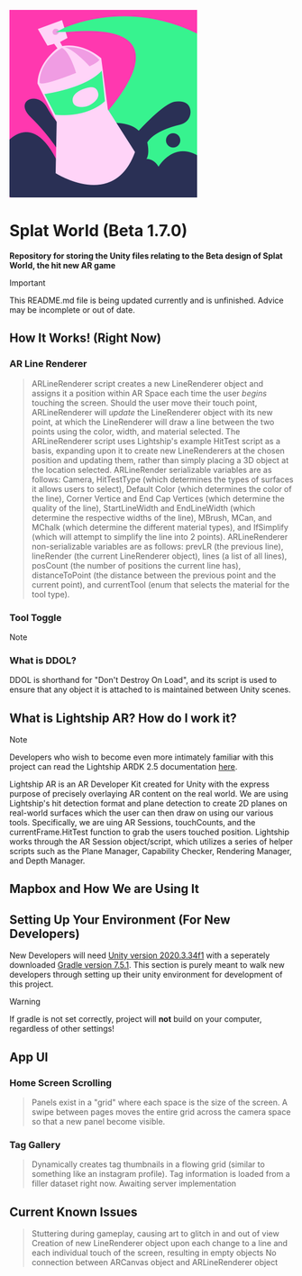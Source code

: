 ![Spray can surrounded by splashes of paint](/SplatWorld/Assets/Images/Icons/icon.png)
# Splat World (Beta 1.7.0)
__Repository for storing the Unity files relating to the Beta design of Splat World, the hit new AR game__
> [!IMPORTANT]
> This README.md file is being updated currently and is unfinished. Advice may be incomplete or out of date.
## How It Works! (Right Now)
### AR Line Renderer
> ARLineRenderer script creates a new LineRenderer object and assigns it a position within AR Space each time the user *begins* touching the screen. Should the user move their touch point, ARLineRenderer will *update* the LineRenderer object with its new point, at which the LineRenderer will draw a line between the two points using the color, width, and material selected.
> The ARLineRenderer script uses Lightship's example HitTest script as a basis, expanding upon it to create new LineRenderers at the chosen position and updating them, rather than simply placing a 3D object at the location selected.
> ARLineRender serializable variables are as follows: Camera, HitTestType (which determines the types of surfaces it allows users to select), Default Color (which determines the color of the line), Corner Vertice and End Cap Vertices (which determine the quality of the line), StartLineWidth and EndLineWidth (which determine the respective widths of the line), MBrush, MCan, and MChalk (which determine the different material types), and IfSimplify (which will attempt to simplify the line into 2 points).
> ARLineRenderer non-serializable variables are as follows: prevLR (the previous line), lineRender (the current LineRenderer object), lines (a list of all lines), posCount (the number of positions the current line has), distanceToPoint (the distance between the previous point and the current point), and currentTool (enum that selects the material for the tool type).
### Tool Toggle
> [!NOTE]
> ### What is DDOL?
> DDOL is shorthand for "Don't Destroy On Load", and its script is used to ensure that any object it is attached to is maintained between Unity scenes.
## What is Lightship AR? How do I work it?
> [!NOTE]
> Developers who wish to become even more intimately familiar with this project can read the Lightship ARDK 2.5 documentation [here](https://lightship.dev/docs/archive/ardk/).

Lightship AR is an AR Developer Kit created for Unity with the express purpose of precisely overlaying AR content on the real world. We are using Lightship's hit detection format and plane detection to create 2D planes on real-world surfaces which the user can then draw on using our various tools. Specifically, we are uing AR Sessions, touchCounts, and the currentFrame.HitTest function to grab the users touched position. Lightship works through the AR Session object/script, which utilizes a series of helper scripts such as the Plane Manager, Capability Checker, Rendering Manager, and Depth Manager.
## Mapbox and How We are Using It
## Setting Up Your Environment (For New Developers)
New Developers will need [Unity version 2020.3.34f1](https://unity.com/releases/editor/whats-new/2020.3.34) with a seperately downloaded [Gradle version 7.5.1](https://gradle.org/releases/). This section is purely meant to walk new developers through setting up their unity environment for development of this project.
> [!WARNING]
> If gradle is not set correctly, project will __not__ build on your computer, regardless of other settings!

## App UI
### Home Screen Scrolling
>   Panels exist in a "grid" where each space is the size of the screen. A swipe between pages moves the entire grid across the camera space so that a new panel
>   become visible.
### Tag Gallery
>   Dynamically creates tag thumbnails in a flowing grid (similar to something like an instagram profile). Tag information is loaded from a filler dataset right now.
>   Awaiting server implementation

## Current Known Issues
> Stuttering during gameplay, causing art to glitch in and out of view
> Creation of new LineRenderer object upon each change to a line and each individual touch of the screen, resulting in empty objects
> No connection between ARCanvas object and ARLineRenderer object
